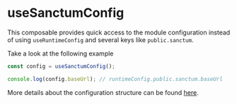 # useSanctumConfig

This composable provides quick access to the module configuration instead of using `useRuntimeConfig` and several keys like `public.sanctum`.&#x20;

Take a look at the following example

```ts
const config = useSanctumConfig();

console.log(config.baseUrl); // runtimeConfig.public.sanctum.baseUrl
```

More details about the configuration structure can be found [here](../usage/configuration.md).
